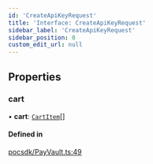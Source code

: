 ```yaml
---
id: 'CreateApiKeyRequest'
title: 'Interface: CreateApiKeyRequest'
sidebar_label: 'CreateApiKeyRequest'
sidebar_position: 0
custom_edit_url: null
---
```


## Properties

### cart

• **cart**: [`CartItem`](CartItem.md)[]

#### Defined in

[pocsdk/PayVault.ts:49](https://github.com/Project-Krypto/ReactPayVault/blob/fe4385f/src/lib/pocsdk/PayVault.ts#L49)
